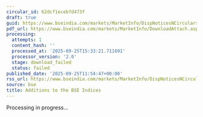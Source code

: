 ```yaml
---
circular_id: 62dcf1eceb7d473f
draft: true
guid: https://www.bseindia.com/markets/MarketInfo/DispNoticesNCirculars.aspx?Noticeid={E3FC8C08-EA38-4922-9650-C8FD71FAA2AF}&noticeno=20250925-19&dt=09/25/2025&icount=19&totcount=59&flag=0
pdf_url: https://www.bseindia.com/markets/MarketInfo/DownloadAttach.aspx?id=20250925-19&attachedId=
processing:
  attempts: 1
  content_hash: ''
  processed_at: '2025-09-25T15:33:21.711691'
  processor_version: '2.0'
  stage: download_failed
  status: failed
published_date: '2025-09-25T11:54:47+00:00'
rss_url: https://www.bseindia.com/markets/MarketInfo/DispNoticesNCirculars.aspx?Noticeid={E3FC8C08-EA38-4922-9650-C8FD71FAA2AF}&noticeno=20250925-19&dt=09/25/2025&icount=19&totcount=59&flag=0
source: bse
title: Additions to the BSE Indices
---
```


Processing in progress...